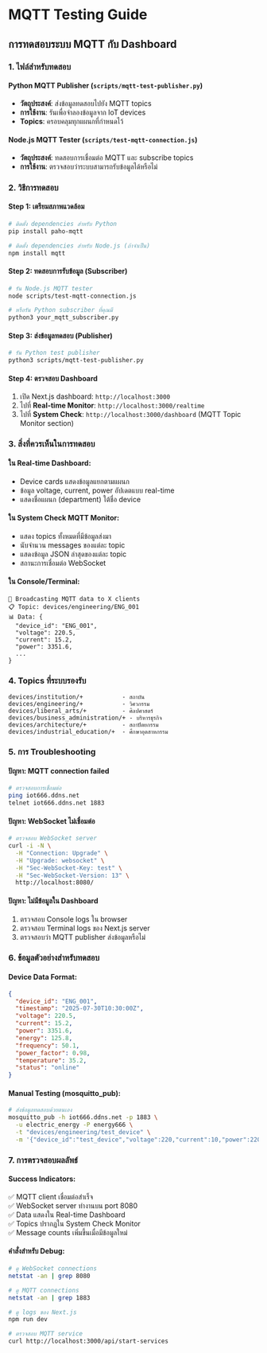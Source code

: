 # MQTT Testing Guide

## การทดสอบระบบ MQTT กับ Dashboard

### 1. ไฟล์สำหรับทดสอบ

#### Python MQTT Publisher (`scripts/mqtt-test-publisher.py`)
- **วัตถุประสงค์**: ส่งข้อมูลทดสอบไปยัง MQTT topics
- **การใช้งาน**: รันเพื่อจำลองข้อมูลจาก IoT devices
- **Topics**: ครอบคลุมทุกแผนกที่กำหนดไว้

#### Node.js MQTT Tester (`scripts/test-mqtt-connection.js`)
- **วัตถุประสงค์**: ทดสอบการเชื่อมต่อ MQTT และ subscribe topics
- **การใช้งาน**: ตรวจสอบว่าระบบสามารถรับข้อมูลได้หรือไม่

### 2. วิธีการทดสอบ

#### Step 1: เตรียมสภาพแวดล้อม
```bash
# ติดตั้ง dependencies สำหรับ Python
pip install paho-mqtt

# ติดตั้ง dependencies สำหรับ Node.js (ถ้าจำเป็น)
npm install mqtt
```

#### Step 2: ทดสอบการรับข้อมูล (Subscriber)
```bash
# รัน Node.js MQTT tester
node scripts/test-mqtt-connection.js

# หรือรัน Python subscriber ที่คุณมี
python3 your_mqtt_subscriber.py
```

#### Step 3: ส่งข้อมูลทดสอบ (Publisher)
```bash
# รัน Python test publisher
python3 scripts/mqtt-test-publisher.py
```

#### Step 4: ตรวจสอบ Dashboard
1. เปิด Next.js dashboard: `http://localhost:3000`
2. ไปที่ **Real-time Monitor**: `http://localhost:3000/realtime`
3. ไปที่ **System Check**: `http://localhost:3000/dashboard` (MQTT Topic Monitor section)

### 3. สิ่งที่ควรเห็นในการทดสอบ

#### ใน Real-time Dashboard:
- Device cards แสดงข้อมูลแยกตามแผนก
- ข้อมูล voltage, current, power อัปเดตแบบ real-time
- แสดงชื่อแผนก (department) ใต้ชื่อ device

#### ใน System Check MQTT Monitor:
- แสดง topics ทั้งหมดที่มีข้อมูลส่งมา
- นับจำนวน messages ของแต่ละ topic
- แสดงข้อมูล JSON ล่าสุดของแต่ละ topic
- สถานะการเชื่อมต่อ WebSocket

#### ใน Console/Terminal:
```
📡 Broadcasting MQTT data to X clients
📋 Topic: devices/engineering/ENG_001
📊 Data: {
  "device_id": "ENG_001",
  "voltage": 220.5,
  "current": 15.2,
  "power": 3351.6,
  ...
}
```

### 4. Topics ที่ระบบรองรับ

```
devices/institution/+           - สถาบัน
devices/engineering/+           - วิศวกรรม  
devices/liberal_arts/+          - ศิลปศาสตร์
devices/business_administration/+ - บริหารธุรกิจ
devices/architecture/+          - สถาปัตยกรรม
devices/industrial_education/+  - ศึกษาอุตสาหกรรม
```

### 5. การ Troubleshooting

#### ปัญหา: MQTT connection failed
```bash
# ตรวจสอบการเชื่อมต่อ
ping iot666.ddns.net
telnet iot666.ddns.net 1883
```

#### ปัญหา: WebSocket ไม่เชื่อมต่อ
```bash
# ตรวจสอบ WebSocket server
curl -i -N \
  -H "Connection: Upgrade" \
  -H "Upgrade: websocket" \
  -H "Sec-WebSocket-Key: test" \
  -H "Sec-WebSocket-Version: 13" \
  http://localhost:8080/
```

#### ปัญหา: ไม่มีข้อมูลใน Dashboard
1. ตรวจสอบ Console logs ใน browser
2. ตรวจสอบ Terminal logs ของ Next.js server
3. ตรวจสอบว่า MQTT publisher ส่งข้อมูลหรือไม่

### 6. ข้อมูลตัวอย่างสำหรับทดสอบ

#### Device Data Format:
```json
{
  "device_id": "ENG_001",
  "timestamp": "2025-07-30T10:30:00Z",
  "voltage": 220.5,
  "current": 15.2,
  "power": 3351.6,
  "energy": 125.8,
  "frequency": 50.1,
  "power_factor": 0.98,
  "temperature": 35.2,
  "status": "online"
}
```

#### Manual Testing (mosquitto_pub):
```bash
# ส่งข้อมูลทดสอบด้วยตนเอง
mosquitto_pub -h iot666.ddns.net -p 1883 \
  -u electric_energy -P energy666 \
  -t "devices/engineering/test_device" \
  -m '{"device_id":"test_device","voltage":220,"current":10,"power":2200,"status":"online","timestamp":"2025-07-30T10:30:00Z"}'
```

### 7. การตรวจสอบผลลัพธ์

#### Success Indicators:
✅ MQTT client เชื่อมต่อสำเร็จ  
✅ WebSocket server ทำงานบน port 8080  
✅ Data แสดงใน Real-time Dashboard  
✅ Topics ปรากฏใน System Check Monitor  
✅ Message counts เพิ่มขึ้นเมื่อมีข้อมูลใหม่  

#### คำสั่งสำหรับ Debug:
```bash
# ดู WebSocket connections
netstat -an | grep 8080

# ดู MQTT connections  
netstat -an | grep 1883

# ดู logs ของ Next.js
npm run dev

# ตรวจสอบ MQTT service
curl http://localhost:3000/api/start-services
```
